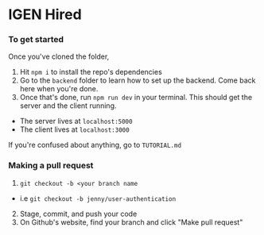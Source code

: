 # IGEN Hired

### To get started
Once you've cloned the folder,
1. Hit `npm i` to install the repo's dependencies
2. Go to the `backend` folder to learn how to set up the backend. Come back here when you're done.
3. Once that's done, run `npm run dev` in your terminal. This should get the server and the client running.
  - The server lives at `localhost:5000`
  - The client lives at `localhost:3000`
  
 If you're confused about anything, go to `TUTORIAL.md`

### Making a pull request
1. `git checkout -b <your branch name`
  - i.e `git checkout -b jenny/user-authentication`
2. Stage, commit, and push your code
3. On Github's website, find your branch and click "Make pull request"
